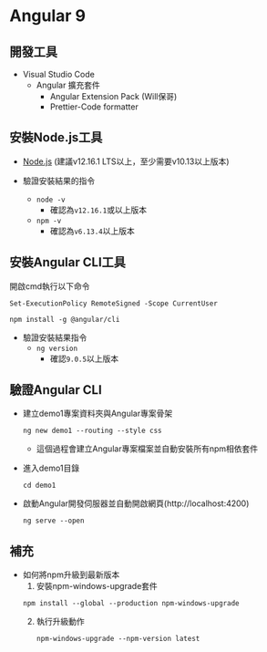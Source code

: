 # Angular 9

## 開發工具

- Visual Studio Code
  - Angular 擴充套件
    - Angular Extension Pack (Will保哥)
    - Prettier-Code formatter
    
## 安裝Node.js工具

 - [Node.js](https://nodejs.org/en/) (建議v12.16.1 LTS以上，至少需要v10.13以上版本)
 
 - 驗證安裝結果的指令
   - `node -v`
     - 確認為`v12.16.1`或以上版本
   - `npm -v`
     - 確認為`v6.13.4`以上版本
   
## 安裝Angular CLI工具

開啟cmd執行以下命令

```
Set-ExecutionPolicy RemoteSigned -Scope CurrentUser
```
```
npm install -g @angular/cli
```
  - 驗證安裝結果指令
    - `ng version`
      - 確認`9.0.5`以上版本
      
## 驗證Angular CLI
 
- 建立demo1專案資料夾與Angular專案骨架
  ```
  ng new demo1 --routing --style css
  ```
  - 這個過程會建立Angular專案檔案並自動安裝所有npm相依套件

- 進入demo1目錄
  ```
  cd demo1
  ```
  
- 啟動Angular開發伺服器並自動開啟網頁(http://localhost:4200)
  ```
  ng serve --open
  ```

## 補充

- 如何將npm升級到最新版本
  1. 安裝npm-windows-upgrade套件
    ```
    npm install --global --production npm-windows-upgrade
    ```
  2. 執行升級動作
     ```
     npm-windows-upgrade --npm-version latest
     ```



